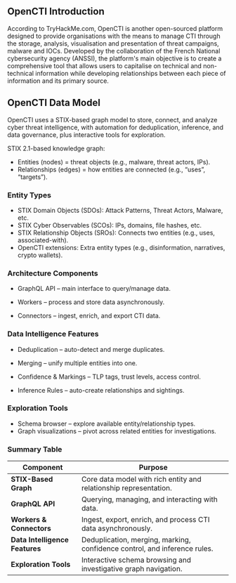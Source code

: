 ## OpenCTI Introduction

According to TryHackMe.com, OpenCTI is another open-sourced platform designed to provide organisations with the means to manage CTI through the storage, analysis, visualisation and presentation of threat campaigns, malware and IOCs.
Developed by the collaboration of the French National cybersecurity agency (ANSSI), the platform's main objective is to create a comprehensive tool that allows users to capitalise on technical and non-technical information while developing relationships between each piece of information and its primary source. 

## OpenCTI Data Model

OpenCTI uses a STIX-based graph model to store, connect, and analyze cyber threat intelligence, with automation for deduplication, inference, and data governance, plus interactive tools for exploration.

STIX 2.1-based knowledge graph:
- Entities (nodes) = threat objects (e.g., malware, threat actors, IPs).
- Relationships (edges) = how entities are connected (e.g., “uses”, “targets”).

### Entity Types

- STIX Domain Objects (SDOs): Attack Patterns, Threat Actors, Malware, etc.
- STIX Cyber Observables (SCOs): IPs, domains, file hashes, etc.
- STIX Relationship Objects (SROs): Connects two entities (e.g., uses, associated-with).
- OpenCTI extensions: Extra entity types (e.g., disinformation, narratives, crypto wallets).

### Architecture Components

- GraphQL API – main interface to query/manage data.

- Workers – process and store data asynchronously.

- Connectors – ingest, enrich, and export CTI data.

### Data Intelligence Features

- Deduplication – auto-detect and merge duplicates.

- Merging – unify multiple entities into one.

- Confidence & Markings – TLP tags, trust levels, access control.

- Inference Rules – auto-create relationships and sightings.

### Exploration Tools

- Schema browser – explore available entity/relationship types.
- Graph visualizations – pivot across related entities for investigations.

### Summary Table

| Component                      | Purpose                                                                   |
| ------------------------------ | ------------------------------------------------------------------------- |
| **STIX-Based Graph**           | Core data model with rich entity and relationship representation.         |
| **GraphQL API**                | Querying, managing, and interacting with data.                            |
| **Workers & Connectors**       | Ingest, export, enrich, and process CTI data asynchronously.              |
| **Data Intelligence Features** | Deduplication, merging, marking, confidence control, and inference rules. |
| **Exploration Tools**          | Interactive schema browsing and investigative graph navigation.           |
